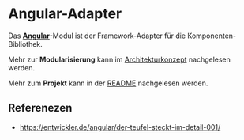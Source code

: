 # Angular-Adapter

Das [**Angular**](https://angular.io)-Modul ist der Framework-Adapter für die Komponenten-Bibliothek.

Mehr zur **Modularisierung** kann im [Architekturkonzept](https://github.com/leanupjs/kolibri/blob/main/docs/ARCHITECTURE.md) nachgelesen werden.

Mehr zum **Projekt** kann in der [README](https://github.com/leanupjs/kolibri/#readme) nachgelesen werden.

## Referenezen

- <https://entwickler.de/angular/der-teufel-steckt-im-detail-001/>
